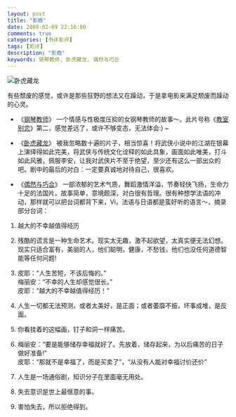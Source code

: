 ```yaml
---
layout: post
title: "影瘾"
date: 2008-02-09 22:16:00
comments: true
categories: [书评影评]
tags: [影评]
description: "影瘾"
keywords: 钢琴教师, 卧虎藏龙, 偶然与巧合
---
```


![卧虎藏龙](http://img3.douban.com/view/movie_poster_cover/spst/public/p1507810991.jpg)

有些颓废的感觉，或许是那些狂野的想法又在躁动，于是拿电影来满足颓废而躁动的心灵。

* 《[钢琴教师](http://movie.douban.com/subject/1306730/)》
一个情感与性极度压抑的女钢琴教师的故事～。此片号称《[教室别恋](http://movie.douban.com/subject/1303031/)》第二，感觉差远了，或许不够变态，无法体会:) ~

* 《[卧虎藏龙](http://movie.douban.com/subject/1301168/)》
被我忽略数十遍的片子，相当惊喜！将武侠小说中的江湖在银幕上演绎得如此完美，将武侠与传统文化诠释的如此具象，画面如此唯美，打斗如此风雅，佩服李安，让我对武侠片不至于绝望，至少还有这么一部出众的吧。剧中的最后的对白：一定要真诚地对待自己，很喜欢。
 
<!--more-->

* 《[偶然与巧合](http://movie.douban.com/subject/1420124/)》
一部浓郁的艺术气质，舞蹈激情洋溢，节奏轻快飞扬，生命力十足的法国片。故事简单，意境颇深，对白很有哲理。很有种想学法语的冲动，那样就可以把台词都背下来，Vi，法语与日语都是蛮好听的语言～，摘录部分台词：

1. 越大的不幸越值得经历

2. 残酷的谎言是一种生命艺术。现实太无趣，激不起欲望，太真实便无法幻想。现实只适合富有，美丽的人，他们聪明，健康，不愁钱，他们也没任何道德智能等任何问题!

3. 皮耶：“人生苦短，不该后悔的。”   
  	梅丽安：“不幸的人生却感觉很长。”   
  	皮耶：“越大的不幸越值得经历！”

4. 人生一切都无法预测，或者太美好，是正面；或者萎靡不振，坏事成堆，是反面。

5. 你看挂着的这幅画，钉子和洞一样痛苦。

6. 梅丽安：“要是能够储存幸福就好了。先放着，储存起来，为以后痛苦的日子做好准备!”  
	皮耶：“那就不是幸福了，而是买卖了”，“从没有人能对幸福讨价还价”

7. 人生是一场通俗剧，知识分子在里面毫无用处。
 
8. 失去意识是世上最惬意的事。
 
9. 害怕失去，所以拒绝得到。
